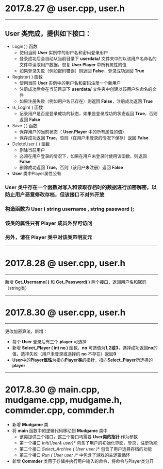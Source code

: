 # 2017.8.27 @ user.cpp, user.h
****
## User 类完成，提供如下接口：
* Login( ) 函数
  * 使用当前 **User** 实例中的用户名和密码登录用户
  * 登录成功后会自动从当前目录下 **userdata/** 文件夹中的以该用户名命名的文件中读取用户数据，恢复 **User.Player** 中所有属性的值
  * 如果登录失败（例如密码错误）则返回 **False**，登录成功返回 **True**
* Register( ) 函数
  *  使用当前 **User** 实例中的用户名和密码注册一个新用户
  *  注册成功后会在当前目录下 **userdata/** 文件夹中创建以该用户名命名的文件
  *  如果注册失败（例如用户名已存在）则返回 **False**，注册成功返回 **True**
* Is_Login( ) 函数
  * 记录用户是否是登录成功的状态，如果是登录成功的状态返回 **True**，否则返回 **False**
* Save ( ) 函数
  * 保存用户的当前状态（ **User.Player** 中的所有属性的值）
  * 保存成功返回 **True**，否则（在用户未登录的情况下保存）返回 **False**
* DeleteUser ( ) 函数
  * 删除当前用户
  * 必须在用户登录的情况下，如果在用户未登录时使用该函数，则返回 **False**
  * 删除成功返回 **True**，否则（该用户未注册）返回 **False**
* **User** 类中Player属性公有

### User 类中存在一个函数对写入和读取存档时的数据进行加密解密，以防止用户恶意修改存档，但该接口不对外开放
### 构造函数为 User ( string username , string password );
### 该类的属性只有 Player 成员外界可访问
### 另外，请在 Player 类中对该类声明友元
****
# 2017.8.28 @ user.cpp, user.h
****
新增 **Get_Username( )** 和 **Get_Password( )** 两个接口，返回用户名和密码（string类）
****
# 2017.8.30 @ user.cpp, user.h
****
更改加密算法，新增：
* 每个 **User** 登录后有三个 **player** 可选择
* 新增 **Select_Player ( int no )** 函数，**no** 可选值为**1,2或3**，选择成功返回**no**的值，选择失败（用户未登录或选择的 **no** 不存在）返回**0**
* **User**中的**Player属性**为指向**Player类**的指针，指向**Select_Player**所选择的**player**
****
# 2017.8.30 @ main.cpp, mudgame.cpp, mudgame.h, commder.cpp, commder.h
* 新增 **Mudgame** 类
* 将 **main** 函数中的逻辑代码移动到 **Mudgame** 类中
  * 该类提供三个接口，这三个接口均需要 **User类的指针** 作为参数
  * 第一个接口 **Init(User*& user)** 包含了用户的初始化界面，登录，注册功能
  * 第二个接口 **Select_Archive ( User* user )** 包含了用户选择存档的功能
  * 第三个接口 **Run ( User* user )** 中包含了游戏的主逻辑循环
* 新增 **Commder** 类用于存储并执行用户输入的命令，将命令与Player类分开
